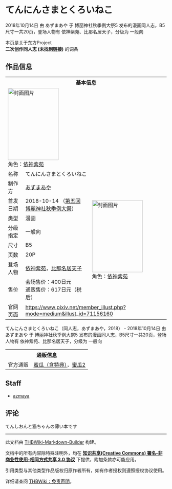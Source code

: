 # てんにんさまとくろいねこ

<!-- source html: G:\repos\THBWiki-Markdown-Builder\THBWikiMarkdown\Temp\main\e\e7\ns0%3A%E3%81%A6%E3%82%93%E3%81%AB%E3%82%93%E3%81%95%E3%81%BE%E3%81%A8%E3%81%8F%E3%82%8D%E3%81%84%E3%81%AD%E3%81%93.html -->

2018年10月14日 由 あずまあや 于 博丽神社秋季例大祭5 发布的漫画同人志，B5尺寸一共20页，登场人物有 依神紫苑、比那名居天子，分级为 一般向

本页是关于东方Project  
 **二次创作同人志 (未找到链接)** 的词条

## 作品信息

<table><tbody><tr><th colspan="3">基本信息</th></tr><tr><td class="cover-artwork-mobile" colspan="2"><a href="./文件-てんにんさまとくろいねこ封面.png.md" class="image" title="封面图片"><img alt="封面图片" src="https://upload.thwiki.cc/thumb/e/ee/%E3%81%A6%E3%82%93%E3%81%AB%E3%82%93%E3%81%95%E3%81%BE%E3%81%A8%E3%81%8F%E3%82%8D%E3%81%84%E3%81%AD%E3%81%93%E5%B0%81%E9%9D%A2.png/158px-%E3%81%A6%E3%82%93%E3%81%AB%E3%82%93%E3%81%95%E3%81%BE%E3%81%A8%E3%81%8F%E3%82%8D%E3%81%84%E3%81%AD%E3%81%93%E5%B0%81%E9%9D%A2.png" decoding="async" loading="lazy" width="158" height="224" srcset="https://upload.thwiki.cc/thumb/e/ee/%E3%81%A6%E3%82%93%E3%81%AB%E3%82%93%E3%81%95%E3%81%BE%E3%81%A8%E3%81%8F%E3%82%8D%E3%81%84%E3%81%AD%E3%81%93%E5%B0%81%E9%9D%A2.png/237px-%E3%81%A6%E3%82%93%E3%81%AB%E3%82%93%E3%81%95%E3%81%BE%E3%81%A8%E3%81%8F%E3%82%8D%E3%81%84%E3%81%AD%E3%81%93%E5%B0%81%E9%9D%A2.png 1.5x, https://upload.thwiki.cc/thumb/e/ee/%E3%81%A6%E3%82%93%E3%81%AB%E3%82%93%E3%81%95%E3%81%BE%E3%81%A8%E3%81%8F%E3%82%8D%E3%81%84%E3%81%AD%E3%81%93%E5%B0%81%E9%9D%A2.png/316px-%E3%81%A6%E3%82%93%E3%81%AB%E3%82%93%E3%81%95%E3%81%BE%E3%81%A8%E3%81%8F%E3%82%8D%E3%81%84%E3%81%AD%E3%81%93%E5%B0%81%E9%9D%A2.png 2x" data-file-width="500" data-file-height="709"></a><div class="cover-char">角色：<a href="./依神紫苑.md" title="依神紫苑">依神紫苑</a></div></td>
</tr><tr><td class="label">名称</td><td colspan="2"> てんにんさまとくろいねこ </td></tr><tr><td class="label">制作方</td><td><a href="./あずまあや.md" title="あずまあや">あずまあや</a></td><td class="cover-artwork" rowspan="8" style="min-width:224px;"><a href="./文件-てんにんさまとくろいねこ封面.png.md" class="image" title="封面图片"><img alt="封面图片" src="https://upload.thwiki.cc/thumb/e/ee/%E3%81%A6%E3%82%93%E3%81%AB%E3%82%93%E3%81%95%E3%81%BE%E3%81%A8%E3%81%8F%E3%82%8D%E3%81%84%E3%81%AD%E3%81%93%E5%B0%81%E9%9D%A2.png/158px-%E3%81%A6%E3%82%93%E3%81%AB%E3%82%93%E3%81%95%E3%81%BE%E3%81%A8%E3%81%8F%E3%82%8D%E3%81%84%E3%81%AD%E3%81%93%E5%B0%81%E9%9D%A2.png" decoding="async" loading="lazy" width="158" height="224" srcset="https://upload.thwiki.cc/thumb/e/ee/%E3%81%A6%E3%82%93%E3%81%AB%E3%82%93%E3%81%95%E3%81%BE%E3%81%A8%E3%81%8F%E3%82%8D%E3%81%84%E3%81%AD%E3%81%93%E5%B0%81%E9%9D%A2.png/237px-%E3%81%A6%E3%82%93%E3%81%AB%E3%82%93%E3%81%95%E3%81%BE%E3%81%A8%E3%81%8F%E3%82%8D%E3%81%84%E3%81%AD%E3%81%93%E5%B0%81%E9%9D%A2.png 1.5x, https://upload.thwiki.cc/thumb/e/ee/%E3%81%A6%E3%82%93%E3%81%AB%E3%82%93%E3%81%95%E3%81%BE%E3%81%A8%E3%81%8F%E3%82%8D%E3%81%84%E3%81%AD%E3%81%93%E5%B0%81%E9%9D%A2.png/316px-%E3%81%A6%E3%82%93%E3%81%AB%E3%82%93%E3%81%95%E3%81%BE%E3%81%A8%E3%81%8F%E3%82%8D%E3%81%84%E3%81%AD%E3%81%93%E5%B0%81%E9%9D%A2.png 2x" data-file-width="500" data-file-height="709"></a><div class="cover-char">角色：<a href="./依神紫苑.md" title="依神紫苑">依神紫苑</a></div></td>
</tr><tr><td class="label">首发日期</td><td>2018-10-14&#160;（<a href="/展会作品列表?e=%E5%8D%9A%E4%B8%BD%E7%A5%9E%E7%A4%BE%E7%A7%8B%E5%AD%A3%E4%BE%8B%E5%A4%A7%E7%A5%AD%235">第五回 博麗神社秋季例大祭</a>）</td></tr><tr><td class="label">类型</td><td>漫画</td></tr><tr><td class="label">分级指定</td><td>一般向</td></tr><tr><td class="label">尺寸</td><td>B5</td></tr><tr><td class="label">页数</td><td>20P</td></tr><tr><td class="label">登场人物</td><td><a href="./依神紫苑.md" title="依神紫苑">依神紫苑</a>，<a href="./比那名居天子.md" title="比那名居天子">比那名居天子</a></td></tr><tr><td class="label">售价</td><td>会场售价：400日元<br>通贩售价：617日元（税后）</td></tr>
<tr><td class="label">官网页面</td><td colspan="2"><a rel="nofollow" class="external free" href="https://www.pixiv.net/member_illust.php?mode=medium&amp;illust_id=71156160">https://www.pixiv.net/member_illust.php?mode=medium&amp;illust_id=71156160</a></td></tr></tbody></table>

てんにんさまとくろいねこ（同人志，あずまあや，2018） - 2018年10月14日 由 あずまあや 于 博丽神社秋季例大祭5 发布的漫画同人志，B5尺寸一共20页，登场人物有 依神紫苑、比那名居天子，分级为 一般向

<table><tbody><tr><th colspan="3">通贩信息</th></tr><tr><td class="label">官方通贩</td><td colspan="2"><a rel="nofollow" class="external text" href="https://www.melonbooks.co.jp/detail/detail.php?product_id=427890">蜜瓜（含特典）</a>，<a rel="nofollow" class="external text" href="https://www.melonbooks.co.jp/detail/detail.php?product_id=427891">蜜瓜2</a></td></tr></tbody></table>



## Staff
- [azmaya](./azmaya.md)


## 评论
  
てんしおんと猫ちゃんの薄い本です
  





---

此文档由 [THBWiki-Markdown-Builder](https://github.com/Delsin-Yu/THBWiki-Markdown-Builder) 构建。

文档中的所有内容除特殊注明外，均在 [**知识共享(Creative Commons) 署名-非商业性使用-相同方式共享 3.0 协议**](https://creativecommons.org/licenses/by-sa/3.0/deed.zh-hans) 下提供，附加条款亦可能应用。

引用类型与其他类型作品版权归原作者所有，如有作者授权则遵照授权协议使用。

详细请查阅 [THBWiki：免责声明](https://thbwiki.cc/THBWiki:%E5%85%8D%E8%B4%A3%E5%A3%B0%E6%98%8E)。

